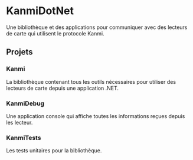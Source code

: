 # KanmiDotNet

Une bibliothèque et des applications pour communiquer avec des lecteurs de
carte qui utilisent le protocole Kanmi.

## Projets

### Kanmi

La bibliothèque contenant tous les outils nécessaires pour utiliser des
lecteurs de carte depuis une application .NET.

### KanmiDebug

Une application console qui affiche toutes les informations reçues depuis les
lecteur.

### KanmiTests

Les tests unitaires pour la bibliothèque.